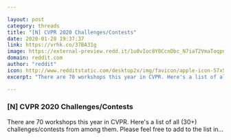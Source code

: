 ```yaml
---

layout: post
category: threads
title: "[N] CVPR 2020 Challenges/Contests"
date: 2020-01-28 19:37:37
link: https://vrhk.co/37BA31g
image: https://external-preview.redd.it/1u0vIoc8Y0CcnDbc_N7iaT2VmaToqpntG5iyPsPVXbY.jpg?width=400&height=209.42408377&auto=webp&s=bbe31753d458d7709a922b3f83c60153916b2533
domain: reddit.com
author: "reddit"
icon: http://www.redditstatic.com/desktop2x/img/favicon/apple-icon-57x57.png
excerpt: "There are 70 workshops this year in CVPR. Here's a list of all (30+) challenges/contests from among them. Please feel free to add to the list in..."

---
```


### [N] CVPR 2020 Challenges/Contests

There are 70 workshops this year in CVPR. Here's a list of all (30+) challenges/contests from among them. Please feel free to add to the list in...